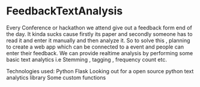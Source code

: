 FeedbackTextAnalysis
====================
Every Conference or hackathon we attend give out a feedback form end of the day.
It kinda sucks cause firstly its paper and secondly someone has to read it and enter it manually and then analyze it.
So to solve this , planning to create a web app which can be connected to a event and people can enter their feedback.
We can provide realtime analysis by performing some basic text analytics i.e Stemming , tagging , frequency count etc.

Technologies used:
Python
Flask
Looking out for a open source python text analytics library
Some custom functions
